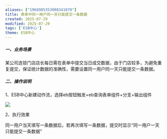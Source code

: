 ```yaml
---
aliases: ["1968985353008341070"]
title: 表单中同一用户同一天只能提交一条数据
created: 2025-07-29
modified: 2025-07-29
tags: ['ESB中心']
theme: ESB中心
---
```


##### **一、业务场景**

某公司连锁门店店长每日需在表单中提交当日成交数据，由于门店较多，为避免重复提交，保证统计数据的准确性，需要设置同一用户同一天只能提交一条数据。

##### **二、操作说明**

1、ESB中心新建动作流，选择eb按钮触发+eb查询表单组件+分支+输出组件

![](https://myhelpdoc.oss-cn-heyuan.aliyuncs.com/mdimages/6b4632e1034f4ab7c0fe639723674fd7.jpg)

2、执行效果

同一用户当天填写一条数据后，若再次填写一条数据，提交时显示“同一用户一天只能提交一条数据”

